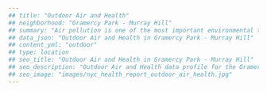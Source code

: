 ```yaml
---
## title: "Outdoor Air and Health"
## neighborhood: "Gramercy Park - Murray Hill"
## summary: "Air pollution is one of the most important environmental threats to urban populations and while all people are exposed, pollutant emissions, levels of exposure, and population vulnerability vary across neighborhoods. Exposures to common air pollutants have been linked to respiratory and cardiovascular diseases, cancers, and premature deaths."
## data_json: "Outdoor Air and Health in Gramercy Park - Murray Hill"
## content_yml: "outdoor"
## type: location
## seo_title: "Outdoor Air and Health in Gramercy Park - Murray Hill"
## seo_description: "Outdoor Air and Health data profile for the Gramercy Park - Murray Hill neighborhood of NYC."
## seo_image: "images/nyc_health_report_outdoor_air_health.jpg"
---
```

